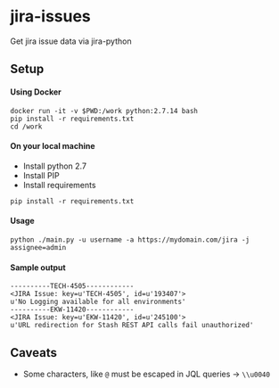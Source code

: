 # jira-issues
Get jira issue data via jira-python

## Setup
#### Using Docker
```
docker run -it -v $PWD:/work python:2.7.14 bash
pip install -r requirements.txt
cd /work
```

#### On your local machine
* Install python 2.7
* Install PIP
* Install requirements
```
pip install -r requirements.txt
```

#### Usage
```
python ./main.py -u username -a https://mydomain.com/jira -j assignee=admin
```

#### Sample output
```
----------TECH-4505------------
<JIRA Issue: key=u'TECH-4505', id=u'193407'>
u'No Logging available for all environments'
----------EKW-11420------------
<JIRA Issue: key=u'EKW-11420', id=u'245100'>
u'URL redirection for Stash REST API calls fail unauthorized'
```

## Caveats
* Some characters, like `@` must be escaped in JQL queries -> `\\u0040`
